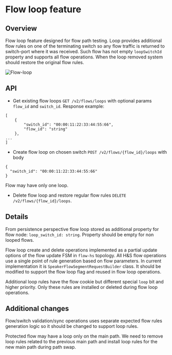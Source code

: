 # Flow loop feature

## Overview

Flow loop feature designed for flow path testing. Loop provides additional flow rules on one of the terminating switch so any flow traffic is returned to switch-port where it was received. 
Such flow has not empty `loopSwitchId` property and supports all flow operations. When the loop removed system should restore the original flow rules.

![Flow-loop](flow-loop.png "Flow loop")

## API

* Get existing flow loops `GET /v2/flows/loops` with optional params `flow_id` and `switch_id`. Response example:

~~~
[ 
    {
        "switch_id": "00:00:11:22:33:44:55:66",
        "flow_id": "string"
    },
...
]
~~~

* Create flow loop on chosen switch `POST /v2/flows/{flow_id}/loops` with body 
~~~
{
  "switch_id": "00:00:11:22:33:44:55:66"
}
~~~
Flow may have only one loop.

* Delete flow loop and restore regular flow rules `DELETE /v2/flows/{flow_id}/loops`. 

## Details

From persistence perspective flow loop stored as additional property for flow node: `loop_switch_id: string`. Property should be empty for non looped flows.

Flow loop create and delete operations implemented as a partial update options of the flow update FSM in `flow-hs` topology. All H&S flow operations use a single point of rule generation based on flow parameters. In current implementation it is `SpeakerFlowSegmentRequestBuilder` class. It should be modified to support the flow loop flag and reused in flow loop operations.

Additional loop rules have the flow cookie but different special `loop` bit and higher priority. Only these rules are installed or deleted during flow loop operations.

## Additional changes

Flow/switch validation/sync operations uses separate expected flow rules generation logic so it should be changed to support loop rules.

Protected flow may have a loop only on the main path. We need to remove loop rules related to the previous main path and install loop rules for the new main path during path swap.